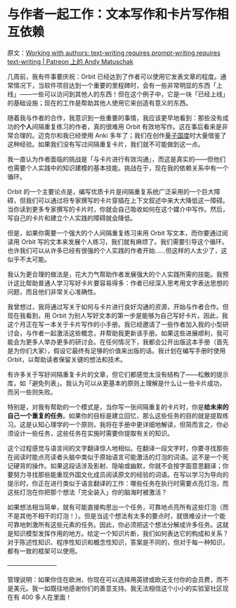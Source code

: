 # 与作者一起工作：文本写作和卡片写作相互依赖

原文：[Working with authors: text-writing requires prompt-writing requires text-writing | Patreon 上的 Andy Matuschak](https://www.patreon.com/posts/working-with-43630252)

几周前，我有件事要庆祝：Orbit 已经达到了作者可以使用它发表文章的程度。通常情况下，当软件项目达到一个重要的里程碑时，会有一些非常明显的东西「上线」——一些可以访问到其他人的东西！但在这个例子中，它是一块「已经上线」的基础设施；现在的工作是帮助其他人使用它来创造有意义的东西。

随着我与作者的合作，我意识到一些重要的事情，我应该更早地看到：那些没有成功的**个人**间隔重复练习的作者，真的很难用 Orbit 有效地写作。这在事后看来是非常合理的。迈克尔和我已经使用 Anki 多年了；我们在创作[量子国度](https://quantum.country/)时大量借鉴了这种经验。如果我们没有写过间隔重复卡片，我们就不可能做到这一点。

我一直认为作者面临的挑战是「与卡片进行有效沟通」，而这是真实的——但他们也需要个人实践中的知识建模的基本技能。挑战在于，现在我的依赖关系中有一个循环。

Orbit 的一个主要论点是，编写优质卡片是间隔重复系统广泛采用的一个巨大障碍，但我们可以通过将专家撰写的卡片穿插在上下文叙述中来大大降低这一障碍。当你读到更多专家撰写的卡片时，你就会自己吸收如何在这个媒介中写作。然后，写自己的卡片和建立个人实践的障碍就会降低。

但是，如果你需要一个强大的个人间隔重复练习来用 Orbit 写文本，而你要通过阅读用 Orbit 写的文本来发展个人练习，我们就有麻烦了。我们需要引导这个循环。也许我们可以从许多已经有很强的个人实践的作者开始......但这样的人太少了，这似乎不太可能。

我认为更合理的做法是，花大力气帮助作者发展强大的个人实践所需的技能。我预计这比帮助普通人学习写好卡片要容易得多：作者已经深入思考用文字表达思想的问题，而且他们非常关心准确性。

我曾想过，我将通过写关于如何与卡片进行良好沟通的资源，开始与作者合作。但现在我看到，用 Orbit 为别人写好文本的第一步是能够为自己写好卡片。因此，我这个月正在写一本关于卡片写作的小手册。我已经邀请了一些作者加入我的小型研讨会，与作者一起激活这些概念，并帮助我更新该手册。如果这些进展顺利，我可能会为更多人举办更多的研讨会。在任何情况下，我都会公开出版这本手册（首先是为你们大家），假设它最终有足够的价值来出版的话。我计划在编写手册时使用 Orbit，以帮助读者保留关键的想法和技术。

有许多关于写好间隔重复卡片的文章，但它们都感觉太没有结构了——松散的提示库，如「避免列表」。我认为可以从更基本的原则上理解是什么让一些卡片成功，而另一些则失败。

特别是，对我有帮助的一个模式是，当你写一张间隔重复的卡片时，你是**给未来的自己一个重复的任务**。如果你的目标是建立回忆，那么这些任务的目的就是提取练习。这是认知心理学的一个原则，我将在手册中更详细地解读，但简而言之，你必须设计一些任务，这些任务在实施时需要你提取有关的知识。

这个过程感觉与语言间的文字翻译惊人地相似。在翻译一段文字时，你要寻找那些在阅读时能点亮读者头脑中类似于原始语言可能激活的灯泡的词语。这不是一个死记硬背的操作。如果这段话涉及影射、隐喻或幽默，你就不会按字面意思翻译；你要努力寻找那些能重现外国文化成员阅读原文的经验的词语。在写以学习为导向的提示时，你正在进行类似于语言翻译的工作：哪些任务在执行时需要点亮灯泡，而这些灯泡在你把那个想法「完全装入」你的脑海时被激活？

如果想法相当简单，就有可能直接构思出一个任务，可靠地点亮所有这些灯泡（而不是其他不相干的灯泡！）。但是当这个想法有太多的要点时，就很难设计一个能可靠地刺激所有这些元素的任务。因此，你必须把这个想法分解成许多任务。这就是知识模型发挥作用的地方。给定一个知识片断，我们如何表达它的构成和关系？对于陈述性知识、程序性知识和概念性知识，答案是不同的，但对于每一种知识，都有一致的框架可以使用。

————————

管理说明：如果你住在欧洲，你现在可以选择用英镑或欧元支付你的会员费，而不是美元。我一如既往地感谢你们的善意支持。我无法相信这个小小的实验室社区现在有 400 多人在里面！